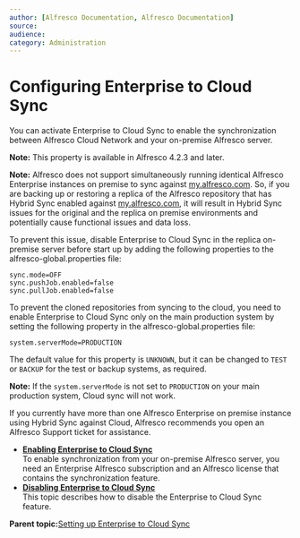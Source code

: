```yaml
---
author: [Alfresco Documentation, Alfresco Documentation]
source: 
audience: 
category: Administration
---
```


# Configuring Enterprise to Cloud Sync

You can activate Enterprise to Cloud Sync to enable the synchronization between Alfresco Cloud Network and your on-premise Alfresco server.

**Note:** This property is available in Alfresco 4.2.3 and later.

**Note:** Alfresco does not support simultaneously running identical Alfresco Enterprise instances on premise to sync against [my.alfresco.com](https://my.alfresco.com/share/). So, if you are backing up or restoring a replica of the Alfresco repository that has Hybrid Sync enabled against [my.alfresco.com](https://my.alfresco.com/share/), it will result in Hybrid Sync issues for the original and the replica on premise environments and potentially cause functional issues and data loss.

To prevent this issue, disable Enterprise to Cloud Sync in the replica on-premise server before start up by adding the following properties to the alfresco-global.properties file:

```
sync.mode=OFF
sync.pushJob.enabled=false
sync.pullJob.enabled=false
```

To prevent the cloned repositories from syncing to the cloud, you need to enable Enterprise to Cloud Sync only on the main production system by setting the following property in the alfresco-global.properties file:

```
system.serverMode=PRODUCTION
```

The default value for this property is `UNKNOWN`, but it can be changed to `TEST` or `BACKUP` for the test or backup systems, as required.

**Note:** If the `system.serverMode` is not set to `PRODUCTION` on your main production system, Cloud sync will not work.

If you currently have more than one Alfresco Enterprise on premise instance using Hybrid Sync against Cloud, Alfresco recommends you open an Alfresco Support ticket for assistance.

-   **[Enabling Enterprise to Cloud Sync](../tasks/cloud-sync-config-enable.md)**  
To enable synchronization from your on-premise Alfresco server, you need an Enterprise Alfresco subscription and an Alfresco license that contains the synchronization feature.
-   **[Disabling Enterprise to Cloud Sync](../tasks/cloud-sync-config-disable.md)**  
This topic describes how to disable the Enterprise to Cloud Sync feature.

**Parent topic:**[Setting up Enterprise to Cloud Sync](../concepts/cloud-sync-intro.md)

